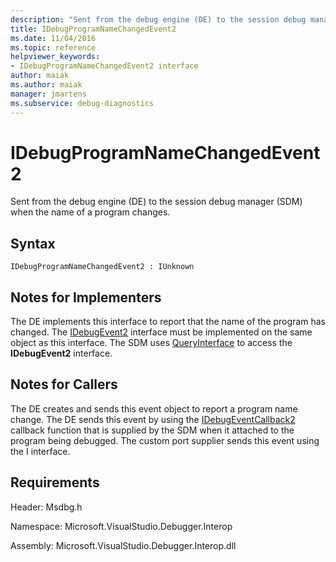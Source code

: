 ```yaml
---
description: "Sent from the debug engine (DE) to the session debug manager (SDM) when the name of a program changes."
title: IDebugProgramNameChangedEvent2
ms.date: 11/04/2016
ms.topic: reference
helpviewer_keywords:
- IDebugProgramNameChangedEvent2 interface
author: maiak
ms.author: maiak
manager: jmartens
ms.subservice: debug-diagnostics
---
```

# IDebugProgramNameChangedEvent2

Sent from the debug engine (DE) to the session debug manager (SDM) when the name of a program changes.

## Syntax

```
IDebugProgramNameChangedEvent2 : IUnknown
```

## Notes for Implementers
 The DE implements this interface to report that the name of the program has changed. The [IDebugEvent2](../../../extensibility/debugger/reference/idebugevent2.md) interface must be implemented on the same object as this interface. The SDM uses [QueryInterface](/cpp/atl/queryinterface) to access the **IDebugEvent2** interface.

## Notes for Callers
 The DE creates and sends this event object to report a program name change. The DE sends this event by using the [IDebugEventCallback2](../../../extensibility/debugger/reference/idebugeventcallback2.md) callback function that is supplied by the SDM when it attached to the program being debugged. The custom port supplier sends this event using the I interface.

## Requirements
 Header: Msdbg.h

 Namespace: Microsoft.VisualStudio.Debugger.Interop

 Assembly: Microsoft.VisualStudio.Debugger.Interop.dll
